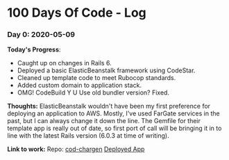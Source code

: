 # 100 Days Of Code - Log

### Day 0: 2020-05-09

**Today's Progress**:
- Caught up on changes in Rails 6.
- Deployed a basic ElasticBeanstalk framework using CodeStar.
- Cleaned up template code to meet Rubocop standards.
- Added custom domain to application stack.
- OMG! CodeBuild Y U Use old bundler version? Fixed.

**Thoughts:**
ElasticBeanstalk wouldn't have been my first preference for deploying an application to AWS. Mostly, I've used FarGate services in the past, but I can always change it down the line. The Gemfile for their template app is really out of date, so first port of call will be bringing it in to line with the latest Rails version (6.0.3 at time of writing).

**Link to work:**
Repo: [cod-chargen](https://github.com/kryptykphysh/cod-chargen/commit/7a70630364e1c729bb02fe0ceba08538692ed79a)
[Deployed App](http://cod-chargen.kryptykphysh.uk)
